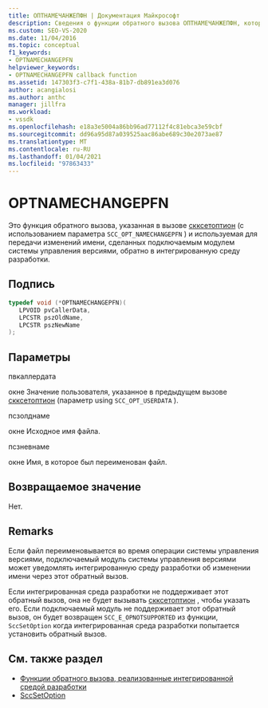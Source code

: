 ```yaml
---
title: ОПТНАМЕЧАНЖЕПФН | Документация Майкрософт
description: Сведения о функции обратного вызова ОПТНАМЕЧАНЖЕПФН, которая передает изменения имен из подключаемого модуля системы управления версиями в интегрированную среду разработки Visual Studio.
ms.custom: SEO-VS-2020
ms.date: 11/04/2016
ms.topic: conceptual
f1_keywords:
- OPTNAMECHANGEPFN
helpviewer_keywords:
- OPTNAMECHANGEPFN callback function
ms.assetid: 147303f3-c7f1-438a-81b7-db891ea3d076
author: acangialosi
ms.author: anthc
manager: jillfra
ms.workload:
- vssdk
ms.openlocfilehash: e18a3e5004a86bb96ad77112f4c81ebca3e59cbf
ms.sourcegitcommit: dd96a95d87a039525aac86abe689c30e2073ae87
ms.translationtype: MT
ms.contentlocale: ru-RU
ms.lasthandoff: 01/04/2021
ms.locfileid: "97863433"
---
```

# <a name="optnamechangepfn"></a>OPTNAMECHANGEPFN
Это функция обратного вызова, указанная в вызове [скксетоптион](../extensibility/sccsetoption-function.md) (с использованием параметра `SCC_OPT_NAMECHANGEPFN` ) и используемая для передачи изменений имени, сделанных подключаемым модулем системы управления версиями, обратно в интегрированную среду разработки.

## <a name="signature"></a>Подпись

```cpp
typedef void (*OPTNAMECHANGEPFN)(
   LPVOID pvCallerData,
   LPCSTR pszOldName,
   LPCSTR pszNewName
);
```

## <a name="parameters"></a>Параметры
 пвкаллердата

окне Значение пользователя, указанное в предыдущем вызове [скксетоптион](../extensibility/sccsetoption-function.md) (параметр using `SCC_OPT_USERDATA` ).

 псзолднаме

окне Исходное имя файла.

 псзневнаме

окне Имя, в которое был переименован файл.

## <a name="return-value"></a>Возвращаемое значение
 Нет.

## <a name="remarks"></a>Remarks
 Если файл переименовывается во время операции системы управления версиями, подключаемый модуль системы управления версиями может уведомлять интегрированную среду разработки об изменении имени через этот обратный вызов.

 Если интегрированная среда разработки не поддерживает этот обратный вызов, она не будет вызывать [скксетоптион](../extensibility/sccsetoption-function.md) , чтобы указать его. Если подключаемый модуль не поддерживает этот обратный вызов, он будет возвращен `SCC_E_OPNOTSUPPORTED` из функции, `SccSetOption` когда интегрированная среда разработки попытается установить обратный вызов.

## <a name="see-also"></a>См. также раздел
- [Функции обратного вызова, реализованные интегрированной средой разработки](../extensibility/callback-functions-implemented-by-the-ide.md)
- [SccSetOption](../extensibility/sccsetoption-function.md)
